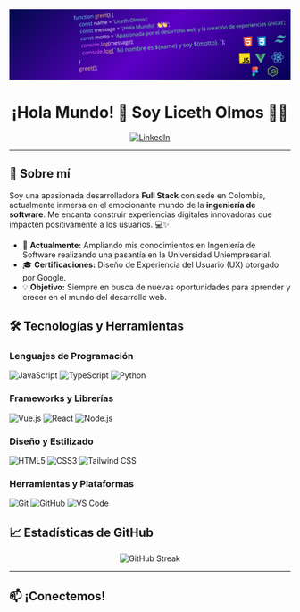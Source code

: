<div align="center">
  <img src="function greet() {.png" alt="Portada del proyecto" >
</div>

<h1 align="center">¡Hola Mundo! 👋 Soy Liceth Olmos 👩‍💻</h1>

<p align="center">
  <a href="https://www.linkedin.com/in/liceth-olmos/">
    <img src="https://img.shields.io/badge/LinkedIn-0A66C2.svg?style=for-the-badge&logo=linkedin&logoColor=white" alt="LinkedIn">
  </a>
</p>

---

## 🌟 Sobre mí

Soy una apasionada desarrolladora **Full Stack** con sede en Colombia, actualmente inmersa en el emocionante mundo de la **ingeniería de software**. Me encanta construir experiencias digitales innovadoras que impacten positivamente a los usuarios. 💻✨

- 🚀 **Actualmente:** Ampliando mis conocimientos en Ingeniería de Software realizando una pasantía en la Universidad Uniempresarial.
- 🎓 **Certificaciones:** Diseño de Experiencia del Usuario (UX) otorgado por Google.
- 💡 **Objetivo:** Siempre en busca de nuevas oportunidades para aprender y crecer en el mundo del desarrollo web.

## 🛠️ Tecnologías y Herramientas

### Lenguajes de Programación
<p>
  <img src="https://img.shields.io/badge/JavaScript-F7DF1E.svg?style=for-the-badge&logo=javascript&logoColor=black" alt="JavaScript">
  <img src="https://img.shields.io/badge/TypeScript-3178C6.svg?style=for-the-badge&logo=typescript&logoColor=white" alt="TypeScript">
  <img src="https://img.shields.io/badge/Python-3776AB.svg?style=for-the-badge&logo=python&logoColor=white" alt="Python">
</p>

### Frameworks y Librerías
<p>
  <img src="https://img.shields.io/badge/Vue.js-4FC08D.svg?style=for-the-badge&logo=vuedotjs&logoColor=white" alt="Vue.js">
  <img src="https://img.shields.io/badge/React-61DAFB.svg?style=for-the-badge&logo=react&logoColor=black" alt="React">
  <img src="https://img.shields.io/badge/Node.js-339933.svg?style=for-the-badge&logo=node-dot-js&logoColor=white" alt="Node.js">
</p>

### Diseño y Estilizado
<p>
  <img src="https://img.shields.io/badge/HTML5-E34F26.svg?style=for-the-badge&logo=html5&logoColor=white" alt="HTML5">
  <img src="https://img.shields.io/badge/CSS3-1572B6.svg?style=for-the-badge&logo=css3&logoColor=white" alt="CSS3">
  <img src="https://img.shields.io/badge/Tailwind%20CSS-06B6D4.svg?style=for-the-badge&logo=tailwind-css&logoColor=white" alt="Tailwind CSS">
</p>

### Herramientas y Plataformas
<p>
  <img src="https://img.shields.io/badge/Git-F05032.svg?style=for-the-badge&logo=git&logoColor=white" alt="Git">
  <img src="https://img.shields.io/badge/GitHub-181717.svg?style=for-the-badge&logo=github&logoColor=white" alt="GitHub">
  <img src="https://img.shields.io/badge/Visual%20Studio%20Code-007ACC.svg?style=for-the-badge&logo=visual-studio-code&logoColor=white" alt="VS Code">
</p>

## 📈 Estadísticas de GitHub

<div align="center">
  <!-- GitHub Streak con tema claro y sin bordes -->
  <img src="https://github-readme-streak-stats.herokuapp.com/?user=liceth1006&theme=light&hide_border=true" alt="GitHub Streak" />
</div>

---

## 📫 ¡Conectemos!
